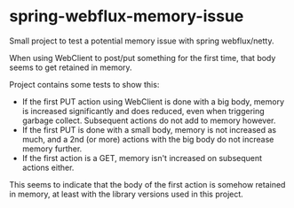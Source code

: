 # spring-webflux-memory-issue

Small project to test a potential memory issue with spring webflux/netty.

When using WebClient to post/put something for the first time, that body seems to get retained in memory.

Project contains some tests to show this:

* If the first PUT action using WebClient is done with a big body, memory is increased significantly and does reduced, even when triggering garbage collect. Subsequent actions do not add to memory however.
* If the first PUT is done with a small body, memory is not increased as much, and a 2nd (or more) actions with the big body do not increase memory further.
* If the first action is a GET, memory isn't increased on subsequent actions either.

This seems to indicate that the body of the first action is somehow retained in memory, at least with the library versions used in this project.
